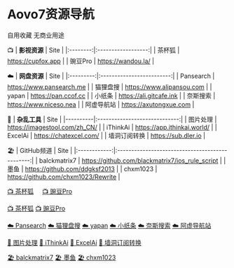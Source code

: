 # Aovo7资源导航
自用收藏 无商业用途

📺
| **影视资源** | Site               |
|:--------:|:------------------:|
| 茶杯狐      | https://cupfox.app |
| 豌豆Pro    | https://wandou.la/ |

☁️
| **网盘资源**  | Site                      |
|:---------:|:-------------------------:|
| Pansearch | https://www.pansearch.me  |
| 猫狸盘搜      | https://www.alipansou.com |
| yapan     | https://pan.ccof.cc       |
| 小纸条       | https://ali.gitcafe.ink   |
| 奈斯搜索      | https://www.niceso.nea    |
| 阿虚导航站     | https://axutongxue.com    |

🔧
| **杂乱工具** | Site                          |
|----------|:-----------------------------:|
| 图片处理     | https://imagestool.com/zh_CN/ |
| iThinkAi | https://app.ithinkai.world/   |
| ExcelAi  | https://chatexcel.com/        |
| 墙洞订阅转换   | https://sub.dler.io           |

🏖️
| GitHub频道     | Site                                            |
|:------------:|:-----------------------------------------------:|
| balckmatrix7 | https://github.com/blackmatrix7/ios_rule_script |
| 墨鱼           | https://github.com/ddgksf2013                   |
| chxm1023     | https://github.com/chxm1023/Rewrite             |


[📺 茶杯狐](https://cupfox.app)  &nbsp;&nbsp;&nbsp;   [📺 豌豆Pro](https://wandou.la/)


[📺 茶杯狐](https://cupfox.app)
[📺 豌豆Pro](https://wandou.la/)

[☁️ Pansearch](https://www.pansearch.me)
[☁️ 猫狸盘搜](https://www.alipansou.com)
[☁️ yapan](https://pan.ccof.cc)
[☁️ 小纸条](https://ali.gitcafe.ink)
[☁️ 奈斯搜索](https://www.niceso.nea)
[☁️ 阿虚导航站](https://axutongxue.com)

[🔧 图片处理](https://imagestool.com/zh_CN/)
[🔧 iThinkAi](https://app.ithinkai.world/)
[🔧 ExcelAi](https://chatexcel.com/)
[🔧 墙洞订阅转换](https://sub.dler.io)

[🏖️ balckmatrix7](https://github.com/blackmatrix7/ios_rule_script)
[🏖️ 墨鱼](https://github.com/ddgksf2013)
[🏖️ chxm1023](https://github.com/chxm1023/Rewrite)














